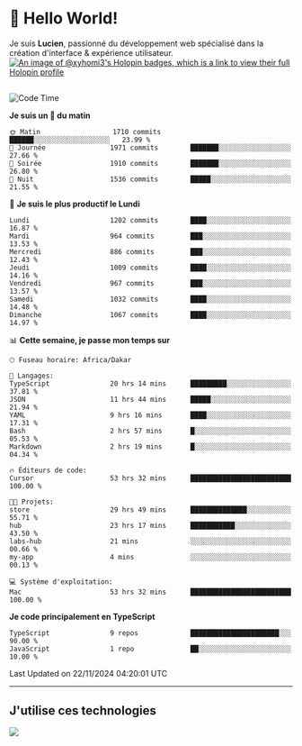 # 👋 Hello World!

Je suis **Lucien**, passionné du développement web spécialisé dans la création d'interface & expérience utilisateur.
[![An image of @xyhomi3's Holopin badges, which is a link to view their full Holopin profile](https://holopin.me/xyhomi3)](https://holopin.io/@xyhomi3)

##

<!--START_SECTION:waka-->
![Code Time](http://img.shields.io/badge/Code%20Time-2%2C583%20hrs%2015%20mins-blue)

**Je suis un 🐤 du matin** 

```text
🌞 Matin                  1710 commits        ██████░░░░░░░░░░░░░░░░░░░   23.99 % 
🌆 Journée                1971 commits        ███████░░░░░░░░░░░░░░░░░░   27.66 % 
🌃 Soirée                 1910 commits        ███████░░░░░░░░░░░░░░░░░░   26.80 % 
🌙 Nuit                   1536 commits        █████░░░░░░░░░░░░░░░░░░░░   21.55 % 
```
📅 **Je suis le plus productif le Lundi** 

```text
Lundi                    1202 commits        ████░░░░░░░░░░░░░░░░░░░░░   16.87 % 
Mardi                    964 commits         ███░░░░░░░░░░░░░░░░░░░░░░   13.53 % 
Mercredi                 886 commits         ███░░░░░░░░░░░░░░░░░░░░░░   12.43 % 
Jeudi                    1009 commits        ████░░░░░░░░░░░░░░░░░░░░░   14.16 % 
Vendredi                 967 commits         ███░░░░░░░░░░░░░░░░░░░░░░   13.57 % 
Samedi                   1032 commits        ████░░░░░░░░░░░░░░░░░░░░░   14.48 % 
Dimanche                 1067 commits        ████░░░░░░░░░░░░░░░░░░░░░   14.97 % 
```


📊 **Cette semaine, je passe mon temps sur** 

```text
🕑︎ Fuseau horaire: Africa/Dakar

💬 Langages: 
TypeScript               20 hrs 14 mins      █████████░░░░░░░░░░░░░░░░   37.81 % 
JSON                     11 hrs 44 mins      █████░░░░░░░░░░░░░░░░░░░░   21.94 % 
YAML                     9 hrs 16 mins       ████░░░░░░░░░░░░░░░░░░░░░   17.31 % 
Bash                     2 hrs 57 mins       █░░░░░░░░░░░░░░░░░░░░░░░░   05.53 % 
Markdown                 2 hrs 19 mins       █░░░░░░░░░░░░░░░░░░░░░░░░   04.34 % 

🔥 Éditeurs de code: 
Cursor                   53 hrs 32 mins      █████████████████████████   100.00 % 

🐱‍💻 Projets: 
store                    29 hrs 49 mins      ██████████████░░░░░░░░░░░   55.71 % 
hub                      23 hrs 17 mins      ███████████░░░░░░░░░░░░░░   43.50 % 
labs-hub                 21 mins             ░░░░░░░░░░░░░░░░░░░░░░░░░   00.66 % 
my-app                   4 mins              ░░░░░░░░░░░░░░░░░░░░░░░░░   00.13 % 

💻 Système d'exploitation: 
Mac                      53 hrs 32 mins      █████████████████████████   100.00 % 
```

**Je code principalement en TypeScript** 

```text
TypeScript               9 repos             ██████████████████████░░░   90.00 % 
JavaScript               1 repo              ██░░░░░░░░░░░░░░░░░░░░░░░   10.00 % 
```




 Last Updated on 22/11/2024 04:20:01 UTC
<!--END_SECTION:waka-->
---

## J'utilise ces technologies

<p align="left">
  <a href="https://skillicons.dev">
    <img src="https://skillicons.dev/icons?i=ts,js,md,scss,tailwind,react,docker,express,astro,vite,nextjs,vercel,figma,ableton" />
  </a>
</p>

